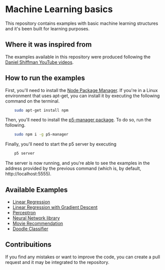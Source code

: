 # Machine Learning basics

This repository contains examples with basic machine learning structures and it's been built for learning purposes.

## Where it was inspired from

The examples available in this repository were produced following the [Daniel Shiffman YouTube videos][10].

## How to run the examples

First, you'll need to install the [Node Package Manager][1]. If you're in a Linux environment that uses apt-get, you can install it by executing the following command on the terminal.

```sh
    sudo apt-get install npm
```
Then, you'll need to install the [p5-manager package][2]. To do so, run the following.

```sh
    sudo npm i -g p5-manager
```
Finally, you'll need to start the p5 server by executing

```sh
    p5 server
```

The server is now running, and you're able to see the examples in the address provided by the previous command (which is, by default, http://localhost:5555).

## Available Examples

- [Linear Regression][20]
- [Linear Regression with Gradient Descent][21]
- [Perceptron][22]
- [Neural Network library][23]
- [Movie Recommendation][24]
- [Doodle Classifier][25]


## Contribuitions

If you find any mistakes or want to improve the code, you can create a pull request and it may be integrated to the repository.

[1]: https://www.npmjs.com
[2]: https://www.npmjs.com/package/p5-manager
[10]: https://www.youtube.com/channel/UCvjgXvBlbQiydffZU7m1_aw
[20]: ./linear-regression/
[21]: ./linear-regression-gradient-descent/
[22]: ./perceptron/
[23]: ./neural-network/
[24]: ./movie-recommendation/
[25]: ./doodle-classifier/
